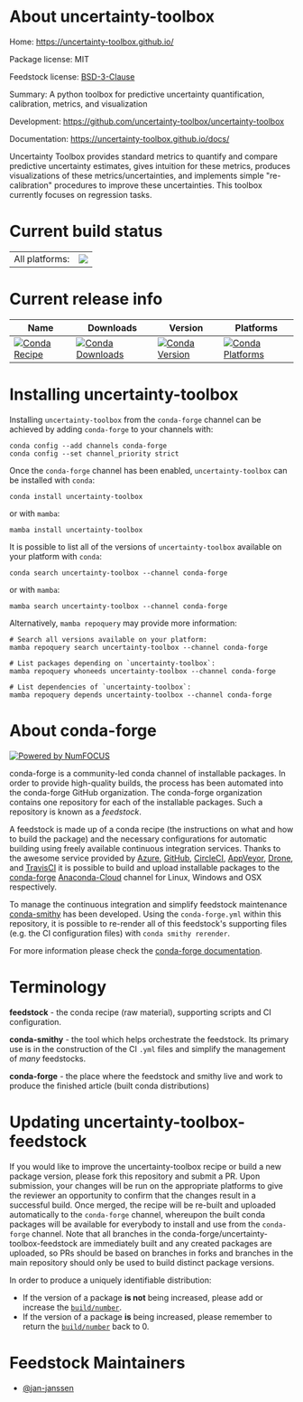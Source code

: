 About uncertainty-toolbox
=========================

Home: https://uncertainty-toolbox.github.io/

Package license: MIT

Feedstock license: [BSD-3-Clause](https://github.com/conda-forge/uncertainty-toolbox-feedstock/blob/main/LICENSE.txt)

Summary: A python toolbox for predictive uncertainty quantification, calibration, metrics, and visualization

Development: https://github.com/uncertainty-toolbox/uncertainty-toolbox

Documentation: https://uncertainty-toolbox.github.io/docs/

Uncertainty Toolbox provides standard metrics to quantify and compare
predictive uncertainty estimates, gives intuition for these metrics,
produces visualizations of these metrics/uncertainties, and
implements simple "re-calibration" procedures to improve these
uncertainties. This toolbox currently focuses on regression tasks.


Current build status
====================


<table><tr><td>All platforms:</td>
    <td>
      <a href="https://dev.azure.com/conda-forge/feedstock-builds/_build/latest?definitionId=14696&branchName=main">
        <img src="https://dev.azure.com/conda-forge/feedstock-builds/_apis/build/status/uncertainty-toolbox-feedstock?branchName=main">
      </a>
    </td>
  </tr>
</table>

Current release info
====================

| Name | Downloads | Version | Platforms |
| --- | --- | --- | --- |
| [![Conda Recipe](https://img.shields.io/badge/recipe-uncertainty--toolbox-green.svg)](https://anaconda.org/conda-forge/uncertainty-toolbox) | [![Conda Downloads](https://img.shields.io/conda/dn/conda-forge/uncertainty-toolbox.svg)](https://anaconda.org/conda-forge/uncertainty-toolbox) | [![Conda Version](https://img.shields.io/conda/vn/conda-forge/uncertainty-toolbox.svg)](https://anaconda.org/conda-forge/uncertainty-toolbox) | [![Conda Platforms](https://img.shields.io/conda/pn/conda-forge/uncertainty-toolbox.svg)](https://anaconda.org/conda-forge/uncertainty-toolbox) |

Installing uncertainty-toolbox
==============================

Installing `uncertainty-toolbox` from the `conda-forge` channel can be achieved by adding `conda-forge` to your channels with:

```
conda config --add channels conda-forge
conda config --set channel_priority strict
```

Once the `conda-forge` channel has been enabled, `uncertainty-toolbox` can be installed with `conda`:

```
conda install uncertainty-toolbox
```

or with `mamba`:

```
mamba install uncertainty-toolbox
```

It is possible to list all of the versions of `uncertainty-toolbox` available on your platform with `conda`:

```
conda search uncertainty-toolbox --channel conda-forge
```

or with `mamba`:

```
mamba search uncertainty-toolbox --channel conda-forge
```

Alternatively, `mamba repoquery` may provide more information:

```
# Search all versions available on your platform:
mamba repoquery search uncertainty-toolbox --channel conda-forge

# List packages depending on `uncertainty-toolbox`:
mamba repoquery whoneeds uncertainty-toolbox --channel conda-forge

# List dependencies of `uncertainty-toolbox`:
mamba repoquery depends uncertainty-toolbox --channel conda-forge
```


About conda-forge
=================

[![Powered by
NumFOCUS](https://img.shields.io/badge/powered%20by-NumFOCUS-orange.svg?style=flat&colorA=E1523D&colorB=007D8A)](https://numfocus.org)

conda-forge is a community-led conda channel of installable packages.
In order to provide high-quality builds, the process has been automated into the
conda-forge GitHub organization. The conda-forge organization contains one repository
for each of the installable packages. Such a repository is known as a *feedstock*.

A feedstock is made up of a conda recipe (the instructions on what and how to build
the package) and the necessary configurations for automatic building using freely
available continuous integration services. Thanks to the awesome service provided by
[Azure](https://azure.microsoft.com/en-us/services/devops/), [GitHub](https://github.com/),
[CircleCI](https://circleci.com/), [AppVeyor](https://www.appveyor.com/),
[Drone](https://cloud.drone.io/welcome), and [TravisCI](https://travis-ci.com/)
it is possible to build and upload installable packages to the
[conda-forge](https://anaconda.org/conda-forge) [Anaconda-Cloud](https://anaconda.org/)
channel for Linux, Windows and OSX respectively.

To manage the continuous integration and simplify feedstock maintenance
[conda-smithy](https://github.com/conda-forge/conda-smithy) has been developed.
Using the ``conda-forge.yml`` within this repository, it is possible to re-render all of
this feedstock's supporting files (e.g. the CI configuration files) with ``conda smithy rerender``.

For more information please check the [conda-forge documentation](https://conda-forge.org/docs/).

Terminology
===========

**feedstock** - the conda recipe (raw material), supporting scripts and CI configuration.

**conda-smithy** - the tool which helps orchestrate the feedstock.
                   Its primary use is in the construction of the CI ``.yml`` files
                   and simplify the management of *many* feedstocks.

**conda-forge** - the place where the feedstock and smithy live and work to
                  produce the finished article (built conda distributions)


Updating uncertainty-toolbox-feedstock
======================================

If you would like to improve the uncertainty-toolbox recipe or build a new
package version, please fork this repository and submit a PR. Upon submission,
your changes will be run on the appropriate platforms to give the reviewer an
opportunity to confirm that the changes result in a successful build. Once
merged, the recipe will be re-built and uploaded automatically to the
`conda-forge` channel, whereupon the built conda packages will be available for
everybody to install and use from the `conda-forge` channel.
Note that all branches in the conda-forge/uncertainty-toolbox-feedstock are
immediately built and any created packages are uploaded, so PRs should be based
on branches in forks and branches in the main repository should only be used to
build distinct package versions.

In order to produce a uniquely identifiable distribution:
 * If the version of a package **is not** being increased, please add or increase
   the [``build/number``](https://docs.conda.io/projects/conda-build/en/latest/resources/define-metadata.html#build-number-and-string).
 * If the version of a package **is** being increased, please remember to return
   the [``build/number``](https://docs.conda.io/projects/conda-build/en/latest/resources/define-metadata.html#build-number-and-string)
   back to 0.

Feedstock Maintainers
=====================

* [@jan-janssen](https://github.com/jan-janssen/)

